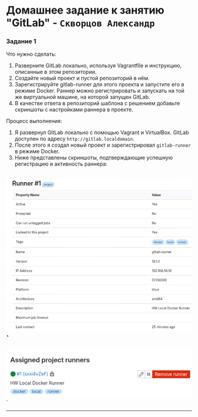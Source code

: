 # Домашнее задание к занятию "GitLab" - `Скворцов Александр`

### Задание 1
Что нужно сделать:
1. Разверните GitLab локально, используя Vagrantfile и инструкцию, описанные в этом репозитории.
2. Создайте новый проект и пустой репозиторий в нём.
3. Зарегистрируйте gitlab-runner для этого проекта и запустите его в режиме Docker. Раннер можно регистрировать и запускать на той же виртуальной машине, на которой запущен GitLab.
4. В качестве ответа в репозиторий шаблона с решением добавьте скриншоты с настройками раннера в проекте.

Процесс выполнения:
1. Я развернул GitLab локально с помощью Vagrant и VirtualBox. GitLab доступен по адресу `http://gitlab.localdomain`.
2. После этого я создал новый проект и зарегистрировал `gitlab-runner` в режиме Docker.
3. Ниже представлены скриншоты, подтверждающие успешную регистрацию и активность раннера:

![Настройки раннера](img/1.png)`
---
![Статус раннера](img/2.png)`


---

